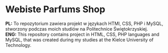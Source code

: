 # Webiste Parfums Shop
<b>PL:</b> To repozytorium zawiera projekt w językach HTMl, CSS, PHP i MySQL, stworzony podczas moich studiów na Politechnice Świętokrzyskiej.<br/> 
<b>ENG:</b> This repository contains project in HTML, CSS, PHP languages and MySQL, that was created during my studies at the Kielce University of Technology.

